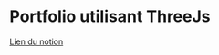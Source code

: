 # Portfolio utilisant ThreeJs

[Lien du notion](https://www.notion.so/Portfolio-Three-js-react-avec-vid-o-a4cd9c011a054b688cb2493992141619?pvs=4)
